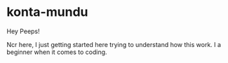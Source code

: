 # konta-mundu

Hey Peeps!

Ncr here, I just getting started here trying to understand how this work. I a beginner when it comes to coding.



